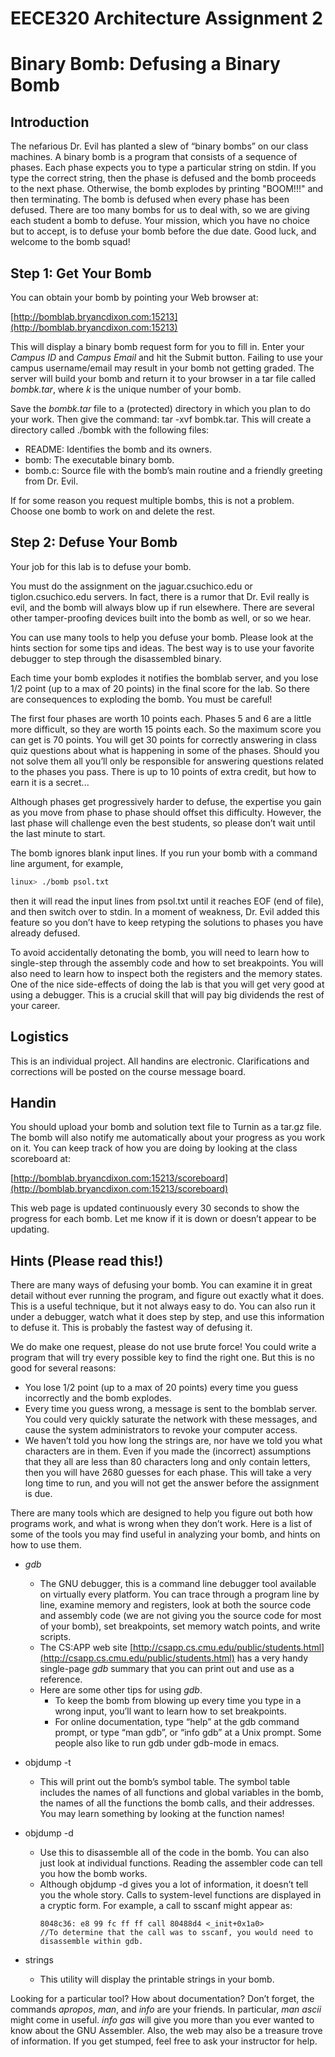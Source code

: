 # EECE320 Architecture Assignment 2
# Binary Bomb: Defusing a Binary Bomb
## Introduction

The nefarious Dr. Evil has planted a slew of “binary bombs” on our class machines. A binary bomb is a program that consists of a sequence of phases. Each phase expects you to type a particular string on stdin. If you type the correct string, then the phase is defused and the bomb proceeds to the next phase. Otherwise, the bomb explodes by printing "BOOM!!!" and then terminating. The bomb is defused when every phase has been defused.
There are too many bombs for us to deal with, so we are giving each student a bomb to defuse. Your mission, which you have no choice but to accept, is to defuse your bomb before the due date. Good luck, and welcome to the bomb squad!


## Step 1: Get Your Bomb
You can obtain your bomb by pointing your Web browser at:
    
[http://bomblab.bryancdixon.com:15213](http://bomblab.bryancdixon.com:15213)
    
This will display a binary bomb request form for you to fill in. Enter your *Campus ID* and *Campus Email* and hit the Submit button. Failing to use your campus username/email may result in your bomb not getting graded. The server will build your bomb and return it to your browser in a tar file called *bombk.tar*, where *k* is the unique number of your bomb.

Save the *bombk.tar* file to a (protected) directory in which you plan to do your work. Then give the command: tar -xvf bombk.tar. This will create a directory called ./bombk with the following files:
  * README: Identifies the bomb and its owners.
  * bomb: The executable binary bomb.
  * bomb.c: Source file with the bomb’s main routine and a friendly greeting from Dr. Evil.
  
If for some reason you request multiple bombs, this is not a problem. Choose one bomb to work on and
delete the rest.

## Step 2: Defuse Your Bomb

Your job for this lab is to defuse your bomb.

You must do the assignment on the jaguar.csuchico.edu or tiglon.csuchico.edu servers. In fact, there is a rumor that Dr. Evil really is evil, and the bomb will always blow up if run elsewhere. There are several other tamper-proofing devices built into the bomb as well, or so we hear.

You can use many tools to help you defuse your bomb. Please look at the hints section for some tips and ideas. The best way is to use your favorite debugger to step through the disassembled binary.

Each time your bomb explodes it notifies the bomblab server, and you lose 1/2 point (up to a max of 20 points) in the final score for the lab. So there are consequences to exploding the bomb. You must be careful!

The first four phases are worth 10 points each. Phases 5 and 6 are a little more difficult, so they are worth 15 points each. So the maximum score you can get is 70 points. You will get 30 points for correctly answering in class quiz questions about what is happening in some of the phases. Should you not solve them all you’ll only be responsible for answering questions related to the phases you pass. There is up to 10 points of extra credit, but how to earn it is a secret...

Although phases get progressively harder to defuse, the expertise you gain as you move from phase to phase should offset this difficulty. However, the last phase will challenge even the best students, so please don’t wait until the last minute to start.

The bomb ignores blank input lines. If you run your bomb with a command line argument, for example,

```bash session
linux> ./bomb psol.txt
```

then it will read the input lines from psol.txt until it reaches EOF (end of file), and then switch over to stdin. In a moment of weakness, Dr. Evil added this feature so you don’t have to keep retyping the solutions to phases you have already defused.

To avoid accidentally detonating the bomb, you will need to learn how to single-step through the assembly code and how to set breakpoints. You will also need to learn how to inspect both the registers and the memory states. One of the nice side-effects of doing the lab is that you will get very good at using a debugger. This is a crucial skill that will pay big dividends the rest of your career.

## Logistics

This is an individual project. All handins are electronic. Clarifications and corrections will be posted on the course message board.

## Handin
You should upload your bomb and solution text file to Turnin as a tar.gz file. The bomb will also notify me automatically about your progress as you work on it. You can keep track of how you are doing by looking at the class scoreboard at:

[http://bomblab.bryancdixon.com:15213/scoreboard](http://bomblab.bryancdixon.com:15213/scoreboard)
    
This web page is updated continuously every 30 seconds to show the progress for each bomb. Let me know if it is down or doesn’t appear to be updating.

## Hints (Please read this!)

There are many ways of defusing your bomb. You can examine it in great detail without ever running the program, and figure out exactly what it does. This is a useful technique, but it not always easy to do. You can also run it under a debugger, watch what it does step by step, and use this information to defuse it. This is probably the fastest way of defusing it.

We do make one request, please do not use brute force! You could write a program that will try every possible key to find the right one. But this is no good for several reasons:
 
 * You lose 1/2 point (up to a max of 20 points) every time you guess incorrectly and the bomb explodes.
  * Every time you guess wrong, a message is sent to the bomblab server. You could very quickly saturate the network with these messages, and cause the system administrators to revoke your computer access.
  * We haven’t told you how long the strings are, nor have we told you what characters are in them. Even if you made the (incorrect) assumptions that they all are less than 80 characters long and only contain letters, then you will have 2680 guesses for each phase. This will take a very long time to run, and you will not get the answer before the assignment is due.


There are many tools which are designed to help you figure out both how programs work, and what is wrong when they don’t work. Here is a list of some of the tools you may find useful in analyzing your bomb, and hints on how to use them.
  * *gdb*
    * The GNU debugger, this is a command line debugger tool available on virtually every platform. You can trace through a program line by line, examine memory and registers, look at both the source code and assembly code (we are not giving you the source code for most of your bomb), set breakpoints, set memory watch points, and write scripts.
    * The CS:APP web site
    [http://csapp.cs.cmu.edu/public/students.html](http://csapp.cs.cmu.edu/public/students.html)
    has a very handy single-page *gdb* summary that you can print out and use as a reference. 
    * Here are some other tips for using *gdb*.
        * To keep the bomb from blowing up every time you type in a wrong input, you’ll want to learn how to set breakpoints.
        * For online documentation, type “help” at the gdb command prompt, or type “man gdb”, or “info gdb” at a Unix prompt. Some people also like to run gdb under gdb-mode in emacs.
  * objdump -t
    * This will print out the bomb’s symbol table. The symbol table includes the names of all functions and global variables in the bomb, the names of all the functions the bomb calls, and their addresses. You may learn something by looking at the function names!
  * objdump -d
    * Use this to disassemble all of the code in the bomb. You can also just look at individual functions.
Reading the assembler code can tell you how the bomb works.
    * Although objdump -d gives you a lot of information, it doesn’t tell you the whole story. Calls to system-level functions are displayed in a cryptic form. For example, a call to sscanf might appear as:
        ```
        8048c36: e8 99 fc ff ff call 80488d4 <_init+0x1a0>
        //To determine that the call was to sscanf, you would need to disassemble within gdb.
        ```
    
  * strings
    * This utility will display the printable strings in your bomb.
    
Looking for a particular tool? How about documentation? Don’t forget, the commands *apropos*, *man*, and *info* are your friends. In particular, *man ascii* might come in useful. *info gas* will give you more than you ever wanted to know about the GNU Assembler. Also, the web may also be a treasure trove of information. If you get stumped, feel free to ask your instructor for help.

